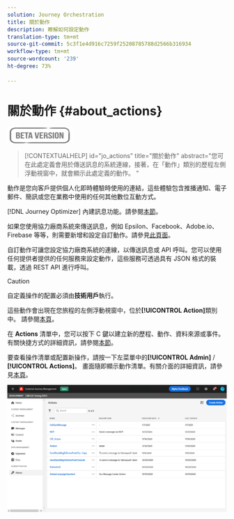 ```yaml
---
solution: Journey Orchestration
title: 關於動作
description: 瞭解如何設定動作
translation-type: tm+mt
source-git-commit: 5c3f1e4d916c7259f25208785788d2566b316934
workflow-type: tm+mt
source-wordcount: '239'
ht-degree: 73%

---
```


# 關於動作 {#about_actions}

![](../assets/do-not-localize/badge.png)

>[!CONTEXTUALHELP]
>id="jo_actions"
>title="關於動作"
>abstract="您可在此處定義會用於傳送訊息的系統連線，接著，在「動作」類別的歷程左側浮動視窗中，就會顯示此處定義的動作。 "

動作是您向客戶提供個人化即時體驗時使用的連結，這些體驗包含推播通知、電子郵件、簡訊或您在業務中使用的任何其他數位互動方式。

[!DNL Journey Optimizer] 內建訊息功能。請參閱[本節](../get-started-content.md)。

如果您使用協力廠商系統來傳送訊息，例如 Epsilon、Facebook、Adobe.io、Firebase 等等，則需要新增和設定自訂動作。請參見[此頁面](../action/about-custom-action-configuration.md)。

自訂動作可讓您設定協力廠商系統的連線，以傳送訊息或 API 呼叫。您可以使用任何提供者提供的任何服務來設定動作，這些服務可透過具有 JSON 格式的裝載，透過 REST API 進行呼叫。

>[!CAUTION]
>
>自定義操作的配置必須由&#x200B;**技術用戶**&#x200B;執行。

這些動作會出現在您旅程的左側浮動視窗中，位於&#x200B;**[!UICONTROL Action]**&#x200B;類別中。 請參閱[本頁](../building-journeys/about-journey-activities.md#action-activities)。

在 **Actions** 清單中，您可以按下 C 鍵以建立新的歷程、動作、資料來源或事件。有關快捷方式的詳細資訊，請參閱[本節](../user-interface.md#cjm-accessibility)。

要查看操作清單或配置新操作，請按一下左菜單中的&#x200B;**[!UICONTROL Admin]** / **[!UICONTROL Actions]**。 畫面隨即顯示動作清單。有關介面的詳細資訊，請參見[本頁](../user-interface.md)。

![](../assets/custom1.png)
